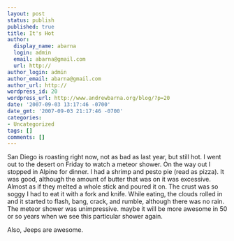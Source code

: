 ```yaml
---
layout: post
status: publish
published: true
title: It's Hot
author:
  display_name: abarna
  login: admin
  email: abarna@gmail.com
  url: http://
author_login: admin
author_email: abarna@gmail.com
author_url: http://
wordpress_id: 20
wordpress_url: http://www.andrewbarna.org/blog/?p=20
date: '2007-09-03 13:17:46 -0700'
date_gmt: '2007-09-03 21:17:46 -0700'
categories:
- Uncategorized
tags: []
comments: []
---
```

<p>San Diego is roasting right now, not as bad as last year, but still hot. I went out to the desert on Friday to watch a meteor shower. On the way out I stopped in Alpine for dinner. I had a shrimp and pesto pie (read as pizza). It was good, although the amount of butter that was on it was excessive. Almost as if they melted a whole stick and poured it on. The crust was so soggy I had to eat it with a fork and knife. While eating, the clouds rolled in and it started to flash, bang, crack, and rumble, although there was no rain.<br />
The meteor shower was unimpressive. maybe it will be more awesome in 50 or so years when we see this particular shower again.</p>
<p>Also, Jeeps are awesome.</p>
